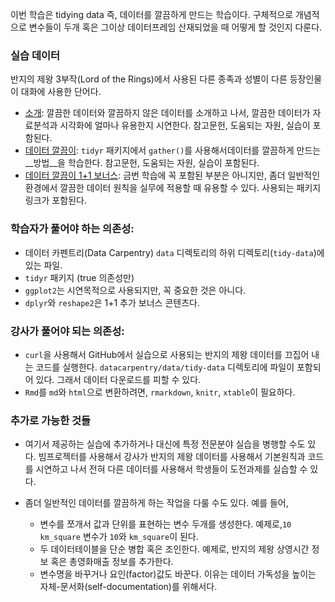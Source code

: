 이번 학습은 tidying data 즉, 데이터를 깔끔하게 만드는 학습이다. 구체적으로 개념적으로 변수들이 두개 혹은 그이상 데이터프레임 산재되었을 때 어떻게 할 것인지 다룬다.

### 실습 데이터
반지의 제왕 3부작(Lord of the Rings)에서 사용된 다른 종족과 성별이 다른 등장인물이 대화에 사용한 단어다.

  * [소개](01-intro.md): 깔끔한 데이터와 깔끔하지 않은 데이터를 소개하고 나서, 깔끔한 데이터가 자료분석과 시각화에 얼마나 유용한지 시연한다. 참고문헌, 도움되는 자원, 실습이 포함된다.
  * [데이터 깔끔이](02-tidy.md): `tidyr` 패키지에서 `gather()`를 사용해서데이터를 깔끔하게 만드는 __방법__을 학습한다. 참고문헌, 도움되는 자원, 실습이 포함된다.
  * [데이터 깔끔이 1+1 보너스](03-tidy-bonus-content.md): 금번 학습에 꼭 포함된 부분은 아니지만, 좀더 일반적인 환경에서 깔끔한 데이터 원칙을 실무에 적용할 때 유용할 수 있다. 사용되는 패키지 링크가 포함된다.

### 학습자가 풀어야 하는 의존성:

  * 데이터 카펜트리(Data Carpentry) `data` 디렉토리의 하위 디렉토리(`tidy-data`)에 있는 파일.
  * `tidyr` 패키지 (true 의존성만)
  * `ggplot2`는 시연목적으로 사용되지만, 꼭 중요한 것은 아니다.
  * `dplyr`와 `reshape2`은 1+1 추가 보너스 콘텐츠다.

### 강사가 풀어야 되는 의존성:

  * `curl`을 사용해서 GitHub에서 실습으로 사용되는 반지의 제왕 데이터를 끄집어 내는 코드를 실행한다. `datacarpentry/data/tidy-data` 디렉토리에 파일이 포함되어 있다. 그래서 데이터 다운로드를 피할 수 있다.
  * `Rmd`를 `md`와 `html`으로 변환하려면, `rmarkdown`, `knitr`, `xtable`이 필요하다.

### 추가로 가능한 것들

  * 여기서 제공하는 실습에 추가하거나 대신에 특정 전문분야 실습을 병행할 수도 있다. 빔프로젝터를 사용해서 강사가 반지의 제왕 데이터를 사용해서 기본원칙과 코드를 시연하고 나서 전혀 다른 데이터를 사용해서 학생들이 도전과제를 실습할 수 있다.
  * 좀더 일반적인 데이터를 깔끔하게 하는 작업을 다룰 수도 있다. 예를 들어,

    - 변수를 쪼개서 값과 단위를 표현하는 변수 두개를 생성한다. 예제로,`10 km_square` 변수가 `10`와 `km_square`이 된다.  
    - 두 데이터테이블을 단순 병합 혹은 조인한다. 예제로, 반지의 제왕 상영시간 정보 혹은 총영화매출 정보를 추가한다. 
    - 변수명을 바꾸거나 요인(factor)값도 바꾼다. 이유는 데이터 가독성을 높이는 자체-문서화(self-documentation)를 위해서다.
